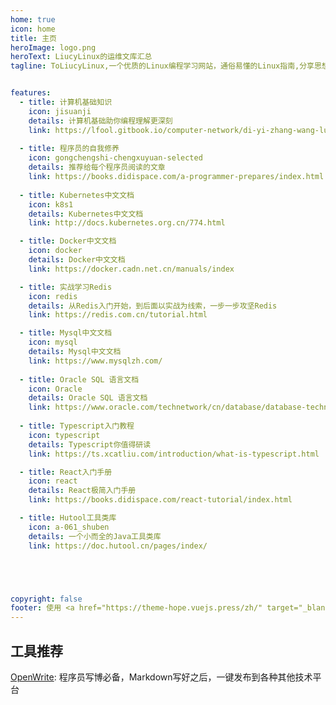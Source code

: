 ```yaml
---
home: true
icon: home
title: 主页
heroImage: logo.png
heroText: LiucyLinux的运维文库汇总
tagline: ToLiucyLinux,一个优质的Linux编程学习网站，通俗易懂的Linux指南,分享思想，留下痕迹，带你告别碎片化学习，帮助你构筑你自己的知识体系。


features:
  - title: 计算机基础知识
    icon: jisuanji
    details: 计算机基础助你编程理解更深刻
    link: https://lfool.gitbook.io/computer-network/di-yi-zhang-wang-luo-ji-chu-zhi-shi
	
  - title: 程序员的自我修养
    icon: gongchengshi-chengxuyuan-selected
    details: 推荐给每个程序员阅读的文章
    link: https://books.didispace.com/a-programmer-prepares/index.html
	
  - title: Kubernetes中文文档
    icon: k8s1
    details: Kubernetes中文文档
    link: http://docs.kubernetes.org.cn/774.html

  - title: Docker中文文档
    icon: docker
    details: Docker中文文档
    link: https://docker.cadn.net.cn/manuals/index

  - title: 实战学习Redis
    icon: redis
    details: 从Redis入门开始，到后面以实战为线索，一步一步攻坚Redis
    link: https://redis.com.cn/tutorial.html

  - title: Mysql中文文档
    icon: mysql
    details: Mysql中文文档
    link: https://www.mysqlzh.com/
	
  - title: Oracle SQL 语言文档
    icon: Oracle
    details: Oracle SQL 语言文档
    link: https://www.oracle.com/technetwork/cn/database/database-technologies/sql/documentation/index.html
	
  - title: Typescript入门教程
    icon: typescript
    details: Typescript你值得研读
    link: https://ts.xcatliu.com/introduction/what-is-typescript.html

  - title: React入门手册
    icon: react
    details: React极简入门手册
    link: https://books.didispace.com/react-tutorial/index.html

  - title: Hutool工具类库
    icon: a-061_shuben
    details: 一个小而全的Java工具类库
    link: https://doc.hutool.cn/pages/index/





copyright: false
footer: 使用 <a href="https://theme-hope.vuejs.press/zh/" target="_blank">VuePress Theme Hope</a> 主题 | MIT 协议, 版权所有 © 2023-present Liucy | <img src="https://lcy-blog.oss-cn-beijing.aliyuncs.com/blog/202312142253822.png" height="15" width="15"/> <a href="http://beian.miit.gov.cn/" target="_blank">京ICP备2023037493号-1</a>
---
```






## 工具推荐

[OpenWrite](https://openwrite.cn/): 程序员写博必备，Markdown写好之后，一键发布到各种其他技术平台